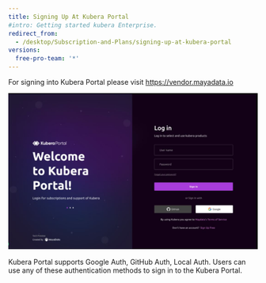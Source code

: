 ```yaml
---
title: Signing Up At Kubera Portal
#intro: Getting started kubera Enterprise.
redirect_from:
  - /desktop/Subscription-and-Plans/signing-up-at-kubera-portal
versions:
  free-pro-team: '*'
---
```


For signing into Kubera Portal please visit https://vendor.mayadata.io

<a href="/assets/images/Portal1.JPG" target="_blank"><img class="image-with-border" src="/assets/images/Portal1.JPG"></a>

Kubera Portal supports Google Auth, GitHub Auth, Local Auth. Users can use any of these authentication methods to sign in to the Kubera Portal.
